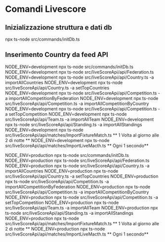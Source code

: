 # Comandi Livescore

## Inizializzazione struttura e dati db
npx ts-node src/commands/initDb.ts 

## Inserimento Country da feed API

NODE_ENV=development npx ts-node src/commands/initDb.ts
NODE_ENV=development npx ts-node src/liveScoreApi/api/Federation.ts
NODE_ENV=development npx ts-node src/liveScoreApi/api/Country.ts -a importAllCountries
NODE_ENV=development npx ts-node src/liveScoreApi/api/Country.ts -a setTopCountries
NODE_ENV=development npx ts-node src/liveScoreApi/api/Competition.ts -a importAllCompetitionByFederation
NODE_ENV=development npx ts-node src/liveScoreApi/api/Competition.ts -a importAllCompetitionByCountry
NODE_ENV=development npx ts-node src/liveScoreApi/api/Competition.ts -a setTopCompetition
NODE_ENV=development npx ts-node src/liveScoreApi/api/Team.ts -a importAllTeam
NODE_ENV=development npx ts-node src/liveScoreApi/api/Standing.ts -a importAllStandings
NODE_ENV=development npx ts-node src/liveScoreApi/api/matches/ImportFixtureMatch.ts ** 1 Volta al giorno alle 2 di notte **
NODE_ENV=development npx ts-node src/liveScoreApi/api/matches/ImportLiveMacth.ts ** Ogni 1 secondo**


NODE_ENV=production npx ts-node src/commands/initDb.ts
NODE_ENV=production npx ts-node src/liveScoreApi/api/Federation.ts
NODE_ENV=production npx ts-node src/liveScoreApi/api/Country.ts -a importAllCountries
NODE_ENV=production npx ts-node src/liveScoreApi/api/Country.ts -a setTopCountries
NODE_ENV=production npx ts-node src/liveScoreApi/api/Competition.ts -a importAllCompetitionByFederation
NODE_ENV=production npx ts-node src/liveScoreApi/api/Competition.ts -a importAllCompetitionByCountry
NODE_ENV=production npx ts-node src/liveScoreApi/api/Competition.ts -a setTopCompetition
NODE_ENV=production npx ts-node src/liveScoreApi/api/Team.ts -a importAllTeam
NODE_ENV=production npx ts-node src/liveScoreApi/api/Standing.ts -a importAllStandings
NODE_ENV=production npx ts-node src/liveScoreApi/api/matches/ImportFixtureMatch.ts ** 1 Volta al giorno alle 2 di notte **
NODE_ENV=production npx ts-node src/liveScoreApi/api/matches/ImportLiveMacth.ts ** Ogni 1 secondo**
    